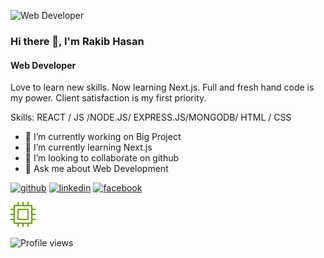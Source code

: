 ![Web Developer](https://media.licdn.com/dms/image/D5616AQHxvMUjoaiyrQ/profile-displaybackgroundimage-shrink_350_1400/0/1678345176623?e=1685577600&v=beta&t=QMuVL7DfqjNY5sKUoc4wte_JR1FEOS0WxARBj4zQquE)

### Hi there 👋, I'm Rakib Hasan
#### Web Developer



Love to learn new skills. Now learning Next.js. Full and fresh hand code is my power. Client satisfaction is my first priority.

Skills:  REACT / JS /NODE.JS/ EXPRESS.JS/MONGODB/ HTML / CSS

- 🔭 I’m currently working on Big Project 
- 🌱 I’m currently learning Next.js 
- 👯 I’m looking to collaborate on github 
- 💬 Ask me about Web Development 


[<img src='https://cdn.jsdelivr.net/npm/simple-icons@3.0.1/icons/github.svg' alt='github' height='40'>](https://github.com/https://github.com/sakilhasan1)  [<img src='https://cdn.jsdelivr.net/npm/simple-icons@3.0.1/icons/linkedin.svg' alt='linkedin' height='40'>](https://www.linkedin.com/in/https://www.linkedin.com/in/rakib386//)  [<img src='https://cdn.jsdelivr.net/npm/simple-icons@3.0.1/icons/facebook.svg' alt='facebook' height='40'>](https://www.facebook.com/https://www.facebook.com/profile.php?id=100088139723693)  

<a href='https://docs.github.com/en/developers'><img src='https://raw.githubusercontent.com/acervenky/animated-github-badges/master/assets/devbadge.gif' width='40' height='40'></a> 

![Profile views](https://gpvc.arturio.dev/https://github.com/sakilhasan1)  
